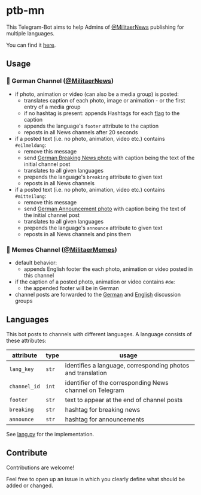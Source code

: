 # ptb-mn

This Telegram-Bot aims to help Admins of [@MilitaerNews][channel-de] publishing for multiple languages.

You can find it [here][bot].

## Usage

### 🔰 German Channel ([@MilitaerNews][channel-de])

* if photo, animation or video (can also be a media group) is posted:
    * translates caption of each photo, image or animation - or the first entry of a media group
    * if no hashtag is present: appends Hashtags for each [flag](/data/flag.py) to the caption
    * appends the language's ```footer``` attribute to the caption
    * reposts in all News channels after 20 seconds
* if a posted text (i.e. no photo, animation, video etc.) contains ```#eilmeldung```:
    * remove this message
    * send [German Breaking News photo](/res/breaking/mn-breaking-de.png) with caption being the text of the initial
      channel post
    * translates to all given languages
    * prepends the language's ```breaking``` attribute to given text
    * reposts in all News channels
* if a posted text (i.e. no photo, animation, video etc.) contains ```#mitteilung```:
    * remove this message
    * send [German Announcement photo](/res/announce/mn-announce-de.png) with caption being the text of the initial
      channel post
    * translates to all given languages
    * prepends the language's ```announce``` attribute to given text
    * reposts in all News channels and pins them

### 🔰 Memes Channel ([@MilitaerMemes][channel_meme])

* default behavior:
    * appends English footer the each photo, animation or video posted in this channel
* if the caption of a posted photo, animation or video contains ```#de```:
    * the appended footer will be in German
* channel posts are forwarded to the [German][chat-de] and [English][chat-en] discussion groups

## Languages

This bot posts to channels with different languages. A language consists of these attributes:

|attribute|type|usage|
| --- | --- | --- |
|```lang_key```|```str```|identifies a language, corresponding photos and translation|
|```channel_id```|```int```|identifier of the corresponding News channel on Telegram|
|```footer```|```str```|text to appear at the end of channel posts|
|```breaking```|```str```|hashtag for breaking news|
|```announce```|```str```|hashtag for announcements|

See [lang.py](/data/lang.py) for the implementation.

## Contribute

Contributions are welcome!

Feel free to open up an issue in which you clearly define what should be added or changed.


[bot]: https://t.me/militaernews_posting_bot

[channel_meme]: https://t.me/MilitaerMemes

[chat-de]: https://t.me/MNChat

[chat-en]: https://t.me/MilitaryChatEN

[channel-de]: https://t.me/MilitaerNews